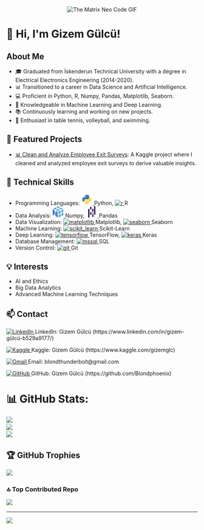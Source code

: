 <div style="text-align: center;">
  <img src="https://gifdb.com/images/high/the-matrix-neo-code-pobehqmcyw1e0c6z.gif" alt="The Matrix Neo Code GIF" width="500" height="300">
</div>

# 👋 Hi, I'm Gizem Gülcü!

## About Me
- 🎓 Graduated from İskenderun Technical University with a degree in Electrical Electronics Engineering (2014-2020).
- 📊 Transitioned to a career in Data Science and Artificial Intelligence.
- 💻 Proficient in Python, R, Numpy, Pandas, Matplotlib, Seaborn.
- 🤖 Knowledgeable in Machine Learning and Deep Learning.
- 📚 Continuously learning and working on new projects.
- 🏓 Enthusiast in table tennis, volleyball, and swimming.

## 🌟 Featured Projects
- [📊 Clean and Analyze Employee Exit Surveys](https://www.kaggle.com/code/gizemglc/clean-and-analyze-employee-exit-surveys-1-0): A Kaggle project where I cleaned and analyzed employee exit surveys to derive valuable insights.

## 🔧 Technical Skills
- Programming Languages: 
  <a href="https://www.python.org" target="_blank" rel="noreferrer">
    <img src="https://raw.githubusercontent.com/devicons/devicon/master/icons/python/python-original.svg" alt="python" width="30" height="30"/>
  </a> Python, 
  <a href="https://www.r-project.org/" target="_blank" rel="noreferrer">
    <img src="https://www.vectorlogo.zone/logos/r-project/r-project-icon.svg" alt="r" width="30" height="30"/>
  </a> R
- Data Analysis: 
  <a href="https://numpy.org/" target="_blank" rel="noreferrer">
    <img src="https://raw.githubusercontent.com/devicons/devicon/master/icons/numpy/numpy-original.svg" alt="numpy" width="30" height="30"/>
  </a> Numpy, 
  <a href="https://pandas.pydata.org/" target="_blank" rel="noreferrer">
    <img src="https://raw.githubusercontent.com/devicons/devicon/2ae2a900d2f041da66e950e4d48052658d850630/icons/pandas/pandas-original.svg" alt="pandas" width="30" height="30"/>
  </a> Pandas
- Data Visualization: 
  <a href="https://matplotlib.org/" target="_blank" rel="noreferrer">
    <img src="https://upload.wikimedia.org/wikipedia/commons/8/84/Matplotlib_icon.svg" alt="matplotlib" width="30" height="30"/>
  </a> Matplotlib, 
  <a href="https://seaborn.pydata.org/" target="_blank" rel="noreferrer">
    <img src="https://seaborn.pydata.org/_images/logo-mark-lightbg.svg" alt="seaborn" width="30" height="30"/>
  </a> Seaborn
- Machine Learning: 
  <a href="https://scikit-learn.org/" target="_blank" rel="noreferrer">
    <img src="https://upload.wikimedia.org/wikipedia/commons/0/05/Scikit_learn_logo_small.svg" alt="scikit_learn" width="30" height="30"/>
  </a> Scikit-Learn
- Deep Learning: 
  <a href="https://www.tensorflow.org" target="_blank" rel="noreferrer">
    <img src="https://www.vectorlogo.zone/logos/tensorflow/tensorflow-icon.svg" alt="tensorflow" width="30" height="30"/>
  </a> TensorFlow,
  <a href="https://keras.io/" target="_blank" rel="noreferrer">
    <img src="https://keras.io/img/logo.png" alt="keras" width="55" height="25"/>
  </a> Keras
- Database Management: 
  <a href="https://www.microsoft.com/en-us/sql-server" target="_blank" rel="noreferrer">
    <img src="https://www.svgrepo.com/show/303229/microsoft-sql-server-logo.svg" alt="mssql" width="30" height="30"/>
  </a> SQL
- Version Control: 
  <a href="https://git-scm.com/" target="_blank" rel="noreferrer">
    <img src="https://www.vectorlogo.zone/logos/git-scm/git-scm-icon.svg" alt="git" width="30" height="30"/>
  </a> Git

## 💡 Interests
- AI and Ethics
- Big Data Analytics
- Advanced Machine Learning Techniques

## 📫 Contact
<p align="left">
  <a href="https://www.linkedin.com/in/gizem-gülcü-b529a9177/" target="_blank" rel="noreferrer">
    <img src="https://www.vectorlogo.zone/logos/linkedin/linkedin-icon.svg" alt="LinkedIn" width="20" height="20"/>
  </a>
  LinkedIn: Gizem Gülcü (https://www.linkedin.com/in/gizem-gülcü-b529a9177/)
</p>
<p align="left">
  <a href="https://www.kaggle.com/gizemglc" target="_blank" rel="noreferrer">
    <img src="https://www.vectorlogo.zone/logos/kaggle/kaggle-icon.svg" alt="Kaggle" width="20" height="20"/>
  </a>
  Kaggle: Gizem Gülcü (https://www.kaggle.com/gizemglc)
</p>
<p align="left">
  <a href="mailto:blondthunderbolt@gmail.com" target="_blank" rel="noreferrer">
    <img src="https://www.vectorlogo.zone/logos/gmail/gmail-icon.svg" alt="Gmail" width="20" height="20"/>
  </a>
  Email: blondthunderbolt@gmail.com
</p>
<p align="left">
  <a href="https://github.com/Blondphoenix" target="_blank" rel="noreferrer">
    <img src="https://www.vectorlogo.zone/logos/github/github-icon.svg" alt="GitHub" width="20" height="20"/>
  </a>
  GitHub: Gizem Gülcü (https://github.com/Blondphoenix)
</p>

  
# 📊 GitHub Stats:
![](https://github-readme-stats.vercel.app/api?username=Blondphoenix&theme=blueberry&hide_border=false&include_all_commits=false&count_private=false)<br/>
![](https://github-readme-streak-stats.herokuapp.com/?user=Blondphoenix&theme=blueberry&hide_border=false)<br/>
![](https://github-readme-stats.vercel.app/api/top-langs/?username=Blondphoenix&theme=blueberry&hide_border=false&include_all_commits=false&count_private=false&layout=compact)

## 🏆 GitHub Trophies
![](https://github-profile-trophy.vercel.app/?username=Blondphoenix&theme=radical&no-frame=false&no-bg=true&margin-w=4)

### 🔝 Top Contributed Repo
![](https://github-contributor-stats.vercel.app/api?username=Blondphoenix&limit=5&theme=dark&combine_all_yearly_contributions=true)

---

[![](https://visitcount.itsvg.in/api?id=Blondphoenix&icon=1&color=1)](https://visitcount.itsvg.in)

<!-- Proudly created with GPRM ( https://gprm.itsvg.in ) -->



